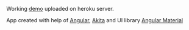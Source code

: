 Working [demo](https://figure-calc.herokuapp.com/) uploaded on heroku server. 

App created with help of [Angular](https://angular.io/), [Akita](https://netbasal.gitbook.io/akita/) and UI library [Angular Material](https://material.angular.io/)

